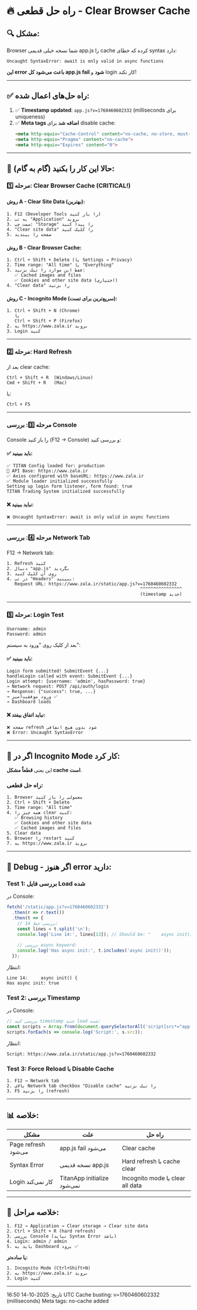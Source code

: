 # 🔥 راه حل قطعی - Clear Browser Cache

## 🔍 **مشکل:**

Browser شما نسخه خیلی قدیمی app.js را cache کرده که خطای syntax دارد:

```
Uncaught SyntaxError: await is only valid in async functions
```

**این error باعث می‌شود کل app.js fail شود** و login کار نکند!

---

## ✅ **راه حل‌های اعمال شده:**

1. ✅ **Timestamp updated**: `app.js?v=1760460602332` (milliseconds برای uniqueness)
2. ✅ **Meta tags اضافه شد** برای disable cache:
   ```html
   <meta http-equiv="Cache-Control" content="no-cache, no-store, must-revalidate">
   <meta http-equiv="Pragma" content="no-cache">
   <meta http-equiv="Expires" content="0">
   ```

---

## 🚀 **حالا این کار را بکنید (گام به گام):**

### مرحله 1️⃣: Clear Browser Cache (CRITICAL!)

#### روش A - Clear Site Data (بهترین):
```
1. F12 (Developer Tools را باز کنید)
2. به تب "Application" بروید
3. سمت چپ: "Storage" را پیدا کنید
4. "Clear site data" را کلیک کنید
5. صفحه را ببندید
```

#### روش B - Clear Browser Cache:
```
1. Ctrl + Shift + Delete (یا Settings → Privacy)
2. Time range: "All time" یا "Everything"
3. فقط این موارد را تیک بزنید:
   ✅ Cached images and files
   ✅ Cookies and other site data (اختیاری)
4. "Clear data" را بزنید
```

#### روش C - Incognito Mode (سریع‌ترین برای تست):
```
1. Ctrl + Shift + N (Chrome)
   یا
   Ctrl + Shift + P (Firefox)
2. به https://www.zala.ir بروید
3. Login کنید
```

---

### مرحله 2️⃣: Hard Refresh

بعد از clear cache:
```
Ctrl + Shift + R  (Windows/Linux)
Cmd + Shift + R   (Mac)
```

یا:
```
Ctrl + F5
```

---

### مرحله 3️⃣: بررسی Console

Console را باز کنید (F12 → Console) و بررسی کنید:

#### ✅ باید ببینید:
```
✅ TITAN Config loaded for: production
📡 API Base: https://www.zala.ir
✅ Axios configured with baseURL: https://www.zala.ir
✅ Module loader initialized successfully
Setting up login form listener, form found: true
TITAN Trading System initialized successfully
```

#### ❌ نباید ببینید:
```
❌ Uncaught SyntaxError: await is only valid in async functions
```

---

### مرحله 4️⃣: بررسی Network Tab

F12 → Network tab:
```
1. Refresh کنید
2. دنبال "app.js" بگردید
3. روی آن کلیک کنید
4. در تب "Headers" ببینید:
   Request URL: https://www.zala.ir/static/app.js?v=1760460602332
                                                   ^^^^^^^^^^^^^^^^
                                                   (timestamp جدید)
```

---

### مرحله 5️⃣: Login Test

```
Username: admin
Password: admin
```

بعد از کلیک روی "ورود به سیستم":

#### ✅ باید ببینید:
```
Login form submitted! SubmitEvent {...}
handleLogin called with event: SubmitEvent {...}
Login attempt: {username: 'admin', hasPassword: true}
→ Network request: POST /api/auth/login
→ Response: {"success": true, ...}
→ ورود موفقیت‌آمیز ✅
→ Dashboard loads
```

#### ❌ نباید اتفاق بیفتد:
```
❌ صفحه refresh شود بدون هیچ اتفاقی
❌ Error: Uncaught SyntaxError
```

---

## 🔧 **اگر در Incognito Mode کار کرد:**

این یعنی **قطعاً مشکل cache است**.

### راه حل قطعی:

```
1. Browser معمولی را باز کنید
2. Ctrl + Shift + Delete
3. Time range: "All time"
4. همه چیز را clear کنید:
   ✅ Browsing history
   ✅ Cookies and other site data
   ✅ Cached images and files
5. Clear data
6. Browser را restart کنید
7. به https://www.zala.ir بروید
```

---

## 🐛 **Debug - اگر هنوز error دارید:**

### Test 1: بررسی فایل Load شده

در Console:
```javascript
fetch('/static/app.js?v=1760460602332')
  .then(r => r.text())
  .then(t => {
    // بررسی خط 14:
    const lines = t.split('\n');
    console.log('Line 14:', lines[13]); // Should be: "    async init() {"
    
    // بررسی async keyword:
    console.log('Has async init:', t.includes('async init()'));
  });
```

انتظار:
```
Line 14:     async init() {
Has async init: true
```

### Test 2: بررسی Timestamp

در Console:
```javascript
// بررسی کنید timestamp جدید load شده:
const scripts = Array.from(document.querySelectorAll('script[src*="app.js"]'));
scripts.forEach(s => console.log('Script:', s.src));
```

انتظار:
```
Script: https://www.zala.ir/static/app.js?v=1760460602332
```

### Test 3: Force Reload با Disable Cache

```
1. F12 → Network tab
2. بالای Network tab checkbox "Disable cache" را تیک بزنید
3. F5 را بزنید (refresh)
```

---

## 📊 **خلاصه:**

| مشکل | علت | راه حل |
|------|-----|--------|
| Page refresh می‌شود | app.js fail می‌شود | Clear cache |
| Syntax Error | نسخه قدیمی app.js | Hard refresh با cache clear |
| Login کار نمی‌کند | TitanApp initialize نمی‌شود | Incognito mode یا clear all data |

---

## 🎯 **خلاصه مراحل:**

```
1. F12 → Application → Clear storage → Clear site data
2. Ctrl + Shift + R (hard refresh)
3. بررسی Console (نباید Syntax Error باشد)
4. Login: admin / admin
5. باید به Dashboard برود ✅
```

**یا ساده‌تر:**
```
1. Incognito Mode (Ctrl+Shift+N)
2. به https://www.zala.ir بروید
3. Login کنید
```

---

تاریخ: 2025-10-14 16:50 UTC
Cache busting: v=1760460602332 (milliseconds)
Meta tags: no-cache added
